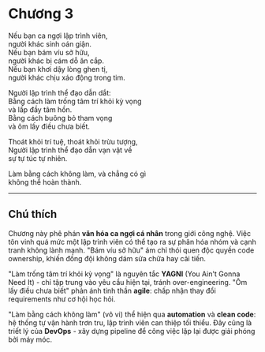 # Chương 3

Nếu bạn ca ngợi lập trình viên,  
người khác sinh oán giận.  
Nếu bạn bám víu sở hữu,  
người khác bị cám dỗ ăn cắp.  
Nếu bạn khơi dậy lòng ghen tị,  
người khác chịu xáo động trong tim.  

Người lập trình thể đạo dẫn dắt:  
Bằng cách làm trống tâm trí khỏi kỳ vọng  
và lấp đầy tâm hồn.  
Bằng cách buông bỏ tham vọng  
và ôm lấy điều chưa biết.  

Thoát khỏi trí tuệ, thoát khỏi trừu tượng,  
Người lập trình thể đạo dẫn vạn vật về  
sự tự túc tự nhiên.  

Làm bằng cách không làm, và chẳng có gì  
không thể hoàn thành.  

---

## Chú thích

Chương này phê phán **văn hóa ca ngợi cá nhân** trong giới công nghệ. Việc tôn vinh quá mức một lập trình viên có thể tạo ra sự phân hóa nhóm và cạnh tranh không lành mạnh. "Bám víu sở hữu" ám chỉ thói quen độc quyền code ownership, khiến đồng đội không dám sửa chữa hay cải tiến.  

"Làm trống tâm trí khỏi kỳ vọng" là nguyên tắc **YAGNI** (You Ain't Gonna Need It) - chỉ tập trung vào yêu cầu hiện tại, tránh over-engineering. "Ôm lấy điều chưa biết" phản ánh tinh thần **agile**: chấp nhận thay đổi requirements như cơ hội học hỏi.  

"Làm bằng cách không làm" (vô vi) thể hiện qua **automation** và **clean code**: hệ thống tự vận hành trơn tru, lập trình viên can thiệp tối thiểu. Đây cũng là triết lý của **DevOps** - xây dựng pipeline để công việc lặp lại được giải phóng bởi máy móc. 